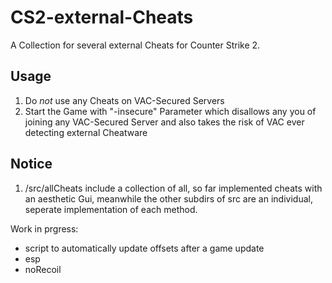 # CS2-external-Cheats

A Collection for several external Cheats for Counter Strike 2. 

## Usage
1. Do *not* use any Cheats on VAC-Secured Servers
2. Start the Game with "-insecure" Parameter which disallows any you of joining any VAC-Secured Server and also takes the risk of VAC ever detecting external Cheatware

## Notice
1. /src/allCheats include a collection of all, so far implemented cheats with an aesthetic Gui, meanwhile the other subdirs of src are an individual, seperate implementation of each method.

Work in prgress:
- script to automatically update offsets after a game update
- esp
- noRecoil
